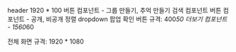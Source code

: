 header 1920 * 100
버튼 컴포넌트 - 그룹 만들기, 추억 만들기
검색 컴포넌트
버튼 컴포넌트 - 공개, 비공개
정렬 dropdown
팝업 확인 버튼 규격: 400*50
더보기 컴포넌트 - 1560*60

전체 화면 규격: 1920 * 1080
